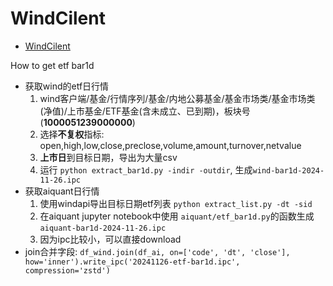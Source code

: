 # WindCilent

- [WindCilent](#windcilent)

How to get etf bar1d
- 获取wind的etf日行情
  1. wind客户端/基金/行情序列/基金/内地公募基金/基金市场类/基金市场类(净值)/上市基金/ETF基金(含未成立、已到期)，板块号(**1000051239000000**)
  2. 选择**不复权**指标: open,high,low,close,preclose,volume,amount,turnover,netvalue
  3. **上市日**到目标日期，导出为大量csv
  4. 运行 `python extract_bar1d.py -indir -outdir`, 生成`wind-bar1d-2024-11-26.ipc`
- 获取aiquant日行情
  1. 使用windapi导出目标日期etf列表 `python extract_list.py -dt -sid`
  2. 在aiquant jupyter notebook中使用 `aiquant/etf_bar1d.py`的函数生成 `aiquant-bar1d-2024-11-26.ipc`
  3. 因为ipc比较小，可以直接download
- join合并字段: `df_wind.join(df_ai, on=['code', 'dt', 'close'], how='inner').write_ipc('20241126-etf-bar1d.ipc', compression='zstd')`